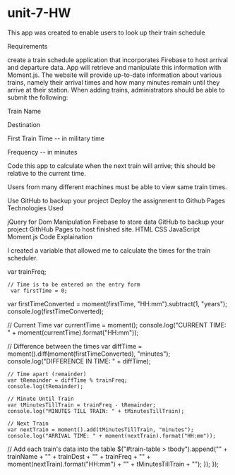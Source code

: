 # unit-7-HW
This app was created to enable users to look up their train schedule

Requirements

create a train schedule application that incorporates Firebase to host arrival and departure data.
App will retrieve and manipulate this information with Moment.js.
The website will provide up-to-date information about various trains, namely their arrival times and how many minutes remain until they arrive at their station.
When adding trains, administrators should be able to submit the following:

Train Name

Destination

First Train Time -- in military time

Frequency -- in minutes

Code this app to calculate when the next train will arrive; this should be relative to the current time.

Users from many different machines must be able to view same train times.

Use GitHub to backup your project
Deploy the assignment to Github Pages
Technologies Used

jQuery for Dom Manipulation
Firebase to store data
GitHub to backup your project
GithHub Pages to host finished site.
HTML
CSS
JavaScript
Moment.js
Code Explaination

I created a variable that allowed me to calculate the times for the train scheduler.

var trainFreq;

	// Time is to be entered on the entry form
	 var firstTime = 0;

   var firstTimeConverted = moment(firstTime, "HH:mm").subtract(1, "years");
    console.log(firstTimeConverted);

  // Current Time
    var currentTime = moment();
    console.log("CURRENT TIME: " + moment(currentTime).format("HH:mm"));

  // Difference between the times
	var diffTime = moment().diff(moment(firstTimeConverted), "minutes");
	console.log("DIFFERENCE IN TIME: " + diffTime);

	// Time apart (remainder)
    var tRemainder = diffTime % trainFreq;
    console.log(tRemainder);

    // Minute Until Train
    var tMinutesTillTrain = trainFreq - tRemainder;
    console.log("MINUTES TILL TRAIN: " + tMinutesTillTrain);

    // Next Train
    var nextTrain = moment().add(tMinutesTillTrain, "minutes");
    console.log("ARRIVAL TIME: " + moment(nextTrain).format("HH:mm"));


  // Add each train's data into the table
  $("#train-table > tbody").append("<tr><td>" + trainName + "</td><td>" + trainDest + "</td><td>" + trainFreq + 
   "</td><td>" + moment(nextTrain).format("HH:mm") + "</td><td>" + tMinutesTillTrain + "</td></tr>");
});
});